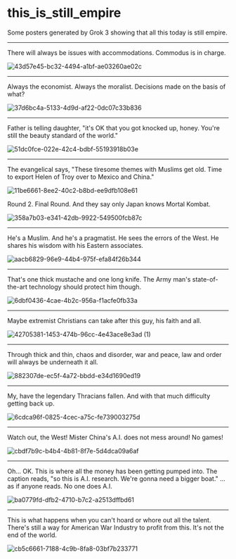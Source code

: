 # this_is_still_empire
Some posters generated by Grok 3 showing that all this today is still empire. 

---------------------------------------------------------------------------------------------------------------------------------------------------------------------------------------------------------------

There will always be issues with accommodations. Commodus is in charge.  

![43d57e45-bc32-4494-a1bf-ae03260ae02c](https://github.com/user-attachments/assets/1f827e94-2425-4838-a00a-aa0a49beca2a)

---------------------------------------------------------------------------------------------------------------------------------------------------------------------------------------------------------------

Always the economist. Always the moralist. Decisions made on the basis of what?  

![37d6bc4a-5133-4d9d-af22-0dc07c33b836](https://github.com/user-attachments/assets/8a40a272-1de1-4c9d-aa67-75b1bc52601c)

---------------------------------------------------------------------------------------------------------------------------------------------------------------------------------------------------------------

Father is telling daughter, "it's OK that you got knocked up, honey. You're still the beauty standard of the world."  

![51dc0fce-022e-42c4-bdbf-55193918b03e](https://github.com/user-attachments/assets/207b8934-02e2-447d-b325-5ef2f51adfe7)

---------------------------------------------------------------------------------------------------------------------------------------------------------------------------------------------------------------

The evangelical says, "These tiresome themes with Muslims get old. Time to export Helen of Troy over to Mexico and China." 

![11be6661-8ee2-40c2-b8bd-ee9dfb108e61](https://github.com/user-attachments/assets/ad69cf97-feaa-47b1-9931-7dc7d153a9db)   

Round 2. Final Round. And they say only Japan knows Mortal Kombat.  

![358a7b03-e341-42db-9922-549500fcb87c](https://github.com/user-attachments/assets/f9f89d64-ea1a-49e8-a2d5-7a457db4cb29)


---------------------------------------------------------------------------------------------------------------------------------------------------------------------------------------------------------------  

He's a Muslim. And he's a pragmatist. He sees the errors of the West. He shares his wisdom with his Eastern associates.   

![aacb6829-96e9-44b4-975f-efa84f26b344](https://github.com/user-attachments/assets/0800f6f8-9ea7-487c-8373-eb1a9aefa3e4)

---------------------------------------------------------------------------------------------------------------------------------------------------------------------------------------------------------------  

That's one thick mustache and one long knife. The Army man's state-of-the-art technology should protect him though.  

![6dbf0436-4cae-4b2c-956a-f1acfe0fb33a](https://github.com/user-attachments/assets/ac143912-c315-4c53-a15b-7b4d06ebf86a)

--------------------------------------------------------------------------------------------------------------------------------------------------------------------------------------------------------------  

Maybe extremist Christians can take after this guy, his faith and all.  

![42705381-1453-474b-96cc-4e43ace8e3ad (1)](https://github.com/user-attachments/assets/2b8291d0-b091-41e6-9683-7444d3fd54ee)

-------------------------------------------------------------------------------------------------------------------------------------------------------------------

Through thick and thin, chaos and disorder, war and peace, law and order will always be underneath it all.  

![882307de-ec5f-4a72-bbdd-e34d1690ed19](https://github.com/user-attachments/assets/d5401999-d9b2-46cc-91b8-2e4ec7c2990a)

-------------------------------------------------------------------------------------------------------------------------------------------------------------------

My, have the legendary Thracians fallen. And with that much difficulty getting back up.  

![6cdca96f-0825-4cec-a75c-fe739003275d](https://github.com/user-attachments/assets/921a9200-89d6-42c9-bf5c-7e02b755e0a9)

-------------------------------------------------------------------------------------------------------------------------------------------------------------------

Watch out, the West! Mister China's A.I. does not mess around! No games!  

![cbdf7b9c-b4b4-4b81-8f7e-5d4dca09a6af](https://github.com/user-attachments/assets/508197ea-95f5-4c59-bd82-7f4366c1df2f)

------------------------------------------------------------------------------------------------------------------------------------------------------------------

Oh... OK. This is where all the money has been getting pumped into. The caption reads, "so this is A.I. research. We're gonna need a bigger boat."
... as if anyone reads. No one does A.I.  

![ba0779fd-dfb2-4710-b7c2-a2513dffbd61](https://github.com/user-attachments/assets/f2238e81-f9af-47b2-9e8c-85fa12ab5fb2)

-------------------------------------------------------------------------------------------------------------------------------------------------------------------

This is what happens when you can't hoard or whore out all the talent. There's still a way for American War Industry to profit from this. It's not the end of the world.  

![cb5c6661-7188-4c9b-8fa8-03bf7b233771](https://github.com/user-attachments/assets/b1b73afb-cd9f-4342-9ed4-b17c89a1dcec)
